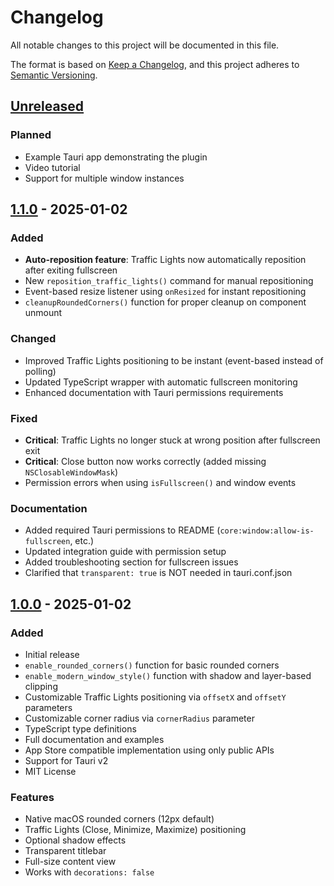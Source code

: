 # Changelog

All notable changes to this project will be documented in this file.

The format is based on [Keep a Changelog](https://keepachangelog.com/en/1.0.0/),
and this project adheres to [Semantic Versioning](https://semver.org/spec/v2.0.0.html).

## [Unreleased]

### Planned
- Example Tauri app demonstrating the plugin
- Video tutorial
- Support for multiple window instances

## [1.1.0] - 2025-01-02

### Added
- **Auto-reposition feature**: Traffic Lights now automatically reposition after exiting fullscreen
- New `reposition_traffic_lights()` command for manual repositioning
- Event-based resize listener using `onResized` for instant repositioning
- `cleanupRoundedCorners()` function for proper cleanup on component unmount

### Changed
- Improved Traffic Lights positioning to be instant (event-based instead of polling)
- Updated TypeScript wrapper with automatic fullscreen monitoring
- Enhanced documentation with Tauri permissions requirements

### Fixed
- **Critical**: Traffic Lights no longer stuck at wrong position after fullscreen exit
- **Critical**: Close button now works correctly (added missing `NSClosableWindowMask`)
- Permission errors when using `isFullscreen()` and window events

### Documentation
- Added required Tauri permissions to README (`core:window:allow-is-fullscreen`, etc.)
- Updated integration guide with permission setup
- Added troubleshooting section for fullscreen issues
- Clarified that `transparent: true` is NOT needed in tauri.conf.json

## [1.0.0] - 2025-01-02

### Added
- Initial release
- `enable_rounded_corners()` function for basic rounded corners
- `enable_modern_window_style()` function with shadow and layer-based clipping
- Customizable Traffic Lights positioning via `offsetX` and `offsetY` parameters
- Customizable corner radius via `cornerRadius` parameter
- TypeScript type definitions
- Full documentation and examples
- App Store compatible implementation using only public APIs
- Support for Tauri v2
- MIT License

### Features
- Native macOS rounded corners (12px default)
- Traffic Lights (Close, Minimize, Maximize) positioning
- Optional shadow effects
- Transparent titlebar
- Full-size content view
- Works with `decorations: false`

[Unreleased]: https://github.com/cloudworxx/tauri-plugin-mac-rounded-corners/compare/v1.1.0...HEAD
[1.1.0]: https://github.com/cloudworxx/tauri-plugin-mac-rounded-corners/compare/v1.0.0...v1.1.0
[1.0.0]: https://github.com/cloudworxx/tauri-plugin-mac-rounded-corners/releases/tag/v1.0.0
